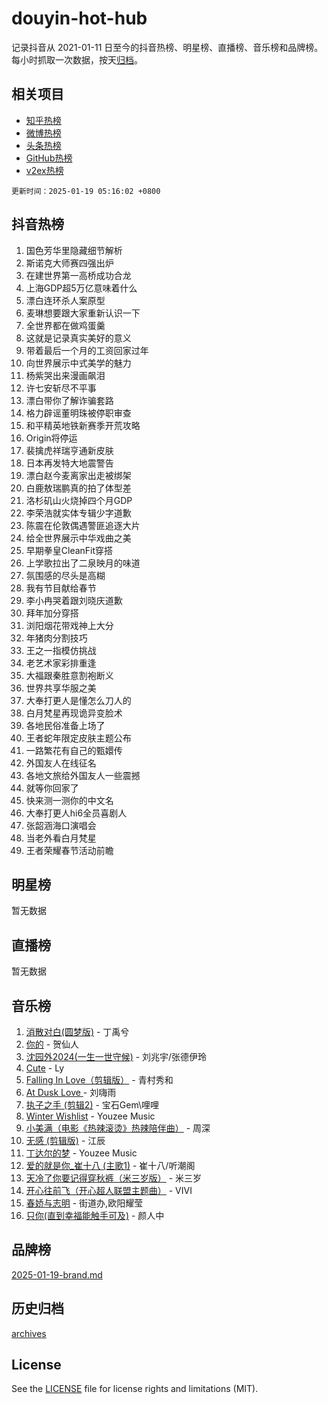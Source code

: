 # douyin-hot-hub

记录抖音从 2021-01-11 日至今的抖音热榜、明星榜、直播榜、音乐榜和品牌榜。每小时抓取一次数据，按天[归档](archives)。

## 相关项目

- [知乎热榜](https://github.com/lonnyzhang423/zhihu-hot-hub)
- [微博热榜](https://github.com/lonnyzhang423/weibo-hot-hub)
- [头条热榜](https://github.com/lonnyzhang423/toutiao-hot-hub)
- [GitHub热榜](https://github.com/lonnyzhang423/github-hot-hub)
- [v2ex热榜](https://github.com/lonnyzhang423/v2ex-hot-hub)


`更新时间：2025-01-19 05:16:02 +0800`

## 抖音热榜

1. 国色芳华里隐藏细节解析
1. 斯诺克大师赛四强出炉
1. 在建世界第一高桥成功合龙
1. 上海GDP超5万亿意味着什么
1. 漂白连环杀人案原型
1. 麦琳想要跟大家重新认识一下
1. 全世界都在做鸡蛋羹
1. 这就是记录真实美好的意义
1. 带着最后一个月的工资回家过年
1. 向世界展示中式美学的魅力
1. 杨紫哭出来漫画飙泪
1. 许七安斩尽不平事
1. 漂白带你了解诈骗套路
1. 格力辟谣董明珠被停职审查
1. 和平精英地铁新赛季开荒攻略
1. Origin将停运
1. 裴擒虎祥瑞亨通新皮肤
1. 日本再发特大地震警告
1. 漂白赵今麦离家出走被绑架
1. 白鹿敖瑞鹏真的拍了体型差
1. 洛杉矶山火烧掉四个月GDP
1. 李荣浩就实体专辑少字道歉
1. 陈震在伦敦偶遇警匪追逐大片
1. 给全世界展示中华戏曲之美
1. 早期拳皇CleanFit穿搭
1. 上学歌拉出了二泉映月的味道
1. 氛围感的尽头是高糊
1. 我有节目献给春节
1. 李小冉哭着跟刘晓庆道歉
1. 拜年加分穿搭
1. 浏阳烟花带戏神上大分
1. 年猪肉分割技巧
1. 王之一指模仿挑战
1. 老艺术家彩排重逢
1. 大福跟秦胜意割袍断义
1. 世界共享华服之美
1. 大奉打更人是懂怎么刀人的
1. 白月梵星再现诡异变脸术
1. 各地民俗准备上场了
1. 王者蛇年限定皮肤主题公布
1. 一路繁花有自己的甄嬛传
1. 外国友人在线征名
1. 各地文旅给外国友人一些震撼
1. 就等你回家了
1. 快来测一测你的中文名
1. 大奉打更人hi6全员喜剧人
1. 张韶涵海口演唱会
1. 当老外看白月梵星
1. 王者荣耀春节活动前瞻

## 明星榜

暂无数据

## 直播榜

暂无数据

## 音乐榜

1. [消散对白(圆梦版)](https://sf5-hl-cdn-tos.douyinstatic.com/obj/tos-cn-ve-2774/og4jB5I5IizzoZVAAAzWgBMAsMDWoArfwBOiFs) - 丁禹兮
1. [你的](https://sf5-hl-cdn-tos.douyinstatic.com/obj/tos-cn-ve-2774/oYuIeKf42jB7sEV6B2upMdpYAgfrQWj0FeRegh) - 贺仙人
1. [沈园外2024(一生一世守候)](https://sf5-hl-cdn-tos.douyinstatic.com/obj/tos-cn-ve-2774/oAIYMHGCmKaYKFDd6FZBf9AfMfx1eErAAEJAFH) - 刘兆宇/张德伊玲
1. [Cute](https://sf5-hl-cdn-tos.douyinstatic.com/obj/tos-cn-ve-2774/o4IbIzHWKAAB4wsS5qMBRiiAlEBGTpQRNfFvuo) - Ly
1. [Falling In Love（剪辑版）](https://sf5-hl-cdn-tos.douyinstatic.com/obj/tos-cn-ve-2774/o8ajpA8zzgBPahbBIO8AcKGBLJezFCRd1wfP9f) - 青村秀和
1. [ At Dusk  Love ](https://sf5-hl-cdn-tos.douyinstatic.com/obj/tos-cn-ve-2774/o8CrpCf5CaYgI4ZrtQgMQAFEfuGqNnRSDQAPBc) - 刘嗨雨
1. [执子之手 (剪辑2)](https://sf5-hl-cdn-tos.douyinstatic.com/obj/tos-cn-ve-2774/oUoZLQjCc31XzqsBnBQUNgeKtYPBcgbFDwtfcu) - 宝石Gem\哩哩
1. [Winter Wishlist](https://sf5-hl-cdn-tos.douyinstatic.com/obj/tos-cn-ve-2774/oIIgUOeamCFCVAzxN6MFRLIBlLGpUqQxeeHrLE) - Youzee Music
1. [小美满（电影《热辣滚烫》热辣陪伴曲）](https://sf5-hl-cdn-tos.douyinstatic.com/obj/tos-cn-ve-2774/o0GAn2lSgfZIDUgtevCGDQYnFg4CwnrBaxbTZL) - 周深
1. [无感 (剪辑版)](https://sf5-hl-cdn-tos.douyinstatic.com/obj/tos-cn-ve-2774/o0eIsUzJBDlQaQFC5OFlgbMEZC1TFYBftOBn6p) - 江辰
1. [丁达尔的梦](https://sf5-hl-cdn-tos.douyinstatic.com/obj/tos-cn-ve-2774/oMU3WirUZBVQkAC9ccG5P2IQirziZM2RTInUY) - Youzee Music
1. [爱的就是你_崔十八 (主歌1)](https://sf5-hl-cdn-tos.douyinstatic.com/obj/tos-cn-ve-2774/oI5BO5DhFZ6UTcNCnZaOCBLtZ7WIMQGfgnXf5E) - 崔十八/听潮阁
1. [天冷了你要记得穿秋裤（米三岁版）](https://sf5-hl-cdn-tos.douyinstatic.com/obj/tos-cn-ve-2774/oQlIwVIDWiZ6BQilAorS7MA0AgCkQDvcZAdm1) - 米三岁
1. [开心往前飞（开心超人联盟主题曲）](https://sf5-hl-cdn-tos.douyinstatic.com/obj/tos-cn-ve-2774/9d8fb7c82cf1421fb93a9fe925275e0a) - VIVI
1. [春娇与志明](https://sf5-hl-cdn-tos.douyinstatic.com/obj/tos-cn-ve-2774/e530d8fceb7044b39707d7f9ff54add1) - 街道办,欧阳耀莹
1. [只你(直到幸福能触手可及)](https://sf5-hl-cdn-tos.douyinstatic.com/obj/tos-cn-ve-2774/o0lBkRDzFTeaVSUz3ZZSCBVtZ5DIMQGfgmEAuE) - 颜人中

## 品牌榜

[2025-01-19-brand.md](archives/2025-01-19-brand.md)

## 历史归档

[archives](archives)

## License

See the [LICENSE](LICENSE) file for license rights and limitations (MIT).
